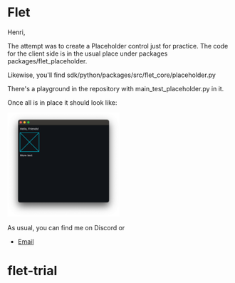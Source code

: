 # Flet

Henri,

The attempt was to create a Placeholder control just for practice.  The code for the client side is in the usual place under packages packages/flet_placeholder.

Likewise, you'll find sdk/python/packages/src/flet_core/placeholder.py

There's a playground in the repository with main_test_placeholder.py in it.

Once all is in place it should look like:

<img src="media/pictures/main_test_placeholder.png" width="50%"/>

As usual, you can find me on Discord or

* [Email](mailto:jim@lgx.com)

# flet-trial
